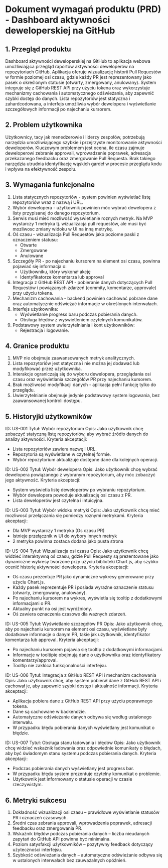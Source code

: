 # Dokument wymagań produktu (PRD) - Dashboard aktywności deweloperskiej na GitHub
## 1. Przegląd produktu
Dashboard aktywności deweloperskiej na GitHub to aplikacja webowa umożliwiająca przegląd raportów aktywności deweloperów na repozytoriach GitHub. Aplikacja oferuje wizualizację historii Pull Requestów w formie poziomej osi czasu, gdzie każdy PR jest reprezentowany jako pasek o określonym statusie (otwarty, zmergowany, anulowany). System integruje się z GitHub REST API przy użyciu tokena oraz wykorzystuje mechanizmy cachowania i automatycznego odświeżania, aby zapewnić szybki dostęp do danych. Lista repozytoriów jest statyczna i zahardcodowana, a interfejs umożliwia wybór dewelopera i wyświetlanie szczegółowych informacji po najechaniu kursorem.

## 2. Problem użytkownika
Użytkownicy, tacy jak menedżerowie i liderzy zespołów, potrzebują narzędzia umożliwiającego szybkie i przejrzyste monitorowanie aktywności deweloperów. Kluczowym problemem jest ocena, ile czasu zajmuje deweloperowi zebranie approvali, wprowadzenie poprawek, adresacja przekazanego feedbacku oraz zmergowanie Pull Requesta. Brak takiego narzędzia utrudnia identyfikację wąskich gardeł w procesie przeglądu kodu i wpływa na efektywność zespołu.

## 3. Wymagania funkcjonalne
1. Lista statycznych repozytoriów - system powinien wyświetlać listę repozytoriów wraz z nazwą i URL.
2. Wybór dewelopera - użytkownik powinien móc wybrać dewelopera z listy przypisanej do danego repozytorium.
3. Serwis musi mieć mozliwość wyswietlanie roznych metryk. Na MVP wystarczy 1 metryka tj. wizualizacja pull requestów, ale musi być mozliwosc zmiany widoku w UI na inną metrykę.
3. Oś czasu - wizualizacja Pull Requestów jako poziome paski z oznaczeniem statusu:
   - Otwarte
   - Zmergowane
   - Anulowane
4. Szczegóły PR - po najechaniu kursorem na element osi czasu, powinna pojawiać się informacja o:
   - Użytkowniku, który wykonał akcję
   - Identyfikatorze komentarza lub approval
5. Integracja z GitHub REST API - pobieranie danych dotyczących Pull Requestów i powiązanych zdarzeń (commity, komentarze, approvale) przy użyciu tokena.
6. Mechanizm cachowania - backend powinien cachować pobrane dane oraz automatycznie odświeżać informacje w określonych interwałach.
7. Interfejs użytkownika:
   - Wyświetlanie progress baru podczas pobierania danych.
   - Obsługa błędów z wyświetleniem czytelnych komunikatów.
8. Podstawowy system uwierzytelniania i kont użytkowników:
   - Rejestracja i logowanie.

## 4. Granice produktu
1. MVP nie obejmuje zaawansowanych metryk analitycznych.
2. Lista repozytoriów jest statyczna i nie można jej dodawać lub modyfikować przez użytkownika.
3. Interakcje ograniczają się do wyboru dewelopera, przeglądania osi czasu oraz wyświetlania szczegółów PR przy najechaniu kursorem.
4. Brak możliwości modyfikacji danych - aplikacja pełni funkcję tylko do przeglądu.
5. Uwierzytelnianie obejmuje jedynie podstawowy system logowania, bez zaawansowanej kontroli dostępu.

## 5. Historyjki użytkowników

ID: US-001
Tytuł: Wybór repozytorium
Opis: Jako użytkownik chcę zobaczyć statyczną listę repozytoriów, aby wybrać źródło danych do analizy aktywności.
Kryteria akceptacji:
  - Lista repozytoriów zawiera nazwę i URL.
  - Repozytoria są wyświetlane w czytelnej formie.
  - Wybór repozytorium aktualizuje dostępne dane dla kolejnych operacji.

ID: US-002
Tytuł: Wybór dewelopera
Opis: Jako użytkownik chcę wybrać dewelopera powiązanego z wybranym repozytorium, aby móc zobaczyć jego aktywność.
Kryteria akceptacji:
  - System wyświetla listę deweloperów po wybraniu repozytorium.
  - Wybór dewelopera powoduje aktualizację osi czasu z PR.
  - Lista deweloperów jest czytelna i intuicyjna.

ID: US-003
Tytuł: Wybór widoku metryki
Opis: Jako użytkownik chcę mieć mozliwosć przełączania się pomiedzy roznymi metrykami. 
Kryteria akceptacji:
  - Dla MVP wystarczy 1 metryka (Os czasu PR)
  - Istnieje przełącznik w UI do wybory innych metryk
  - 2 metryka powinna zostaca dodana jako pusta strona

ID: US-004
Tytuł: Wizualizacja osi czasu
Opis: Jako użytkownik chcę widzieć interaktywną oś czasu, gdzie Pull Requesty są prezentowane jako dynamiczne wykresy tworzone przy użyciu biblioteki Chart.js, aby szybko ocenić historię aktywności dewelopera.
Kryteria akceptacji:
  - Oś czasu prezentuje PR jako dynamiczne wykresy generowane przy użyciu Chart.js.
  - Każdy pasek reprezentuje PR i posiada wyraźne oznaczenie statusu (otwarty, zmergowany, anulowany).
  - Po najechaniu kursorem na wykres, wyświetla się tooltip z dodatkowymi informacjami o PR.
  - Aktualny punkt na osi jest wyróżniony.
  - Oś zawiera oznaczenia czasowe dla ważnych zdarzeń.

ID: US-005
Tytuł: Wyświetlanie szczegółów PR
Opis: Jako użytkownik chcę, aby po najechaniu kursorem na element osi czasu, wyświetlane były dodatkowe informacje o danym PR, takie jak użytkownik, identyfikator komentarza lub approval.
Kryteria akceptacji:
  - Po najechaniu kursorem pojawia się tooltip z dodatkowymi informacjami.
  - Informacje w tooltipie obejmują dane o użytkowniku oraz identyfikatory komentarzy/approval.
  - Tooltip nie zakłóca funkcjonalności interfejsu.

ID: US-006
Tytuł: Integracja z GitHub REST API i mechanizm cachowania
Opis: Jako użytkownik chcę, aby system pobierał dane z GitHub REST API i cachował je, aby zapewnić szybki dostęp i aktualność informacji.
Kryteria akceptacji:
  - Aplikacja pobiera dane z GitHub REST API przy użyciu poprawnego tokena.
  - Dane są cachowane w backendzie.
  - Automatyczne odświeżanie danych odbywa się według ustalonego interwału.
  - W przypadku błędu pobierania danych wyświetlany jest komunikat o błędzie.

ID: US-007
Tytuł: Obsługa stanu ładowania i błędów
Opis: Jako użytkownik chcę widzieć wskaźnik ładowania oraz odpowiednie komunikaty o błędach, aby być świadomym stanu systemu podczas pobierania danych.
Kryteria akceptacji:
  - Podczas pobierania danych wyświetlany jest progress bar.
  - W przypadku błędu system prezentuje czytelny komunikat o problemie.
  - Użytkownik jest informowany o statusie operacji w czasie rzeczywistym.

## 6. Metryki sukcesu
1. Dokładność wizualizacji osi czasu – prawidłowe wyświetlanie statusów PR i oznaczeń czasowych.
2. Średni czas zebrania approvali, wprowadzenia poprawek, adresacji feedbacku oraz zmergowania PR.
3. Wskaźnik błędów podczas pobierania danych – liczba nieudanych zapytań do GitHub API powinna być minimalna.
4. Poziom satysfakcji użytkowników – pozytywny feedback dotyczący użyteczności interfejsu.
5. Szybkość odświeżania danych – automatyczne odświeżanie odbywa się w ustalonych interwałach bez zauważalnych opóźnień. 